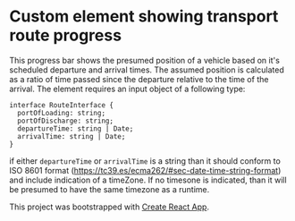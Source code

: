 # Custom element showing transport route progress

This progress bar shows the presumed position of a vehicle based on it's scheduled departure and arrival times. The assumed position is calculated as a ratio of time passed since the departure relative to the time of the arrival.
The element requires an input object of a following type:

```TS
interface RouteInterface {
  portOfLoading: string;
  portOfDischarge: string;
  departureTime: string | Date;
  arrivalTime: string | Date;
}
```

if either `departureTime` or `arrivalTime` is a string than it should conform to ISO 8601 format (https://tc39.es/ecma262/#sec-date-time-string-format) and include indication of a timeZone. If no timesone is indicated, than it will be presumed to have the same timezone as a runtime.

This project was bootstrapped with [Create React App](https://github.com/facebook/create-react-app).
